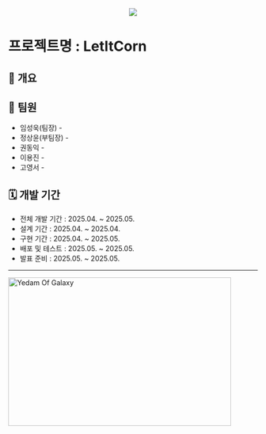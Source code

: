 <div align = center>
  <img src="https://capsule-render.vercel.app/api?type=Venom&color=gradient&height=300&section=header&text=Yedam%20FinalProject1&fontSize=70&animation=fadeIn&fontAlignY=38&desc=Yedam%20Fullstack%20class&descAlignY=60&descAlign=77"/>
</div>


# 프로젝트명 : LetItCorn

## 📌 개요


## 👥 팀원
- 임성욱(팀장) - 
- 정상윤(부팀장) - 
- 권동익 - 
- 이용진 - 
- 고영서 - 



## 🗓 개발 기간
- 전체 개발 기간 : 2025.04. ~ 2025.05.  
- 설계 기간 : 2025.04. ~ 2025.04.  
- 구현 기간 : 2025.04. ~ 2025.05.  
- 배포 및 테스트 : 2025.05. ~ 2025.05.  
- 발표 준비 : 2025.05. ~ 2025.05.  

---
<img src = "/server/utils/IMG_8794.jpg" width="450px" height="300px" title="50px" alt="Yedam Of Galaxy"></img>
